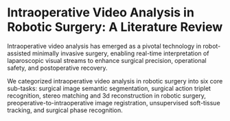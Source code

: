 # Intraoperative Video Analysis in Robotic Surgery: A Literature Review 

Intraoperative video analysis has emerged as a pivotal technology in robot-assisted minimally invasive surgery, enabling real-time interpretation of laparoscopic visual streams to enhance surgical precision, operational safety, and postoperative recovery. 

We categorized intraoperative video analysis in robotic surgery into six core sub-tasks: surgical image semantic segmentation, surgical action triplet recognition, stereo matching and 3d reconstruction in robotic surgery, preoperative-to-intraoperative image registration, unsupervised soft-tissue tracking, and surgical phase recognition.

